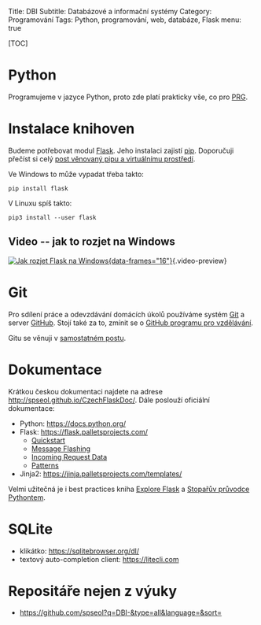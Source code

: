 Title: DBI
Subtitle: Databázové a informační systémy
Category: Programování
Tags: Python, programování, web, databáze, Flask
menu: true

[TOC]


Python
============================

Programujeme v jazyce Python, proto zde platí prakticky vše,
co pro [PRG]({filename}/prg/prg.md).

Instalace knihoven
==================

Budeme potřebovat modul [Flask](https://flask.palletsprojects.com/). Jeho instalaci 
zajistí [pip](https://pip.pypa.io). Doporučuji přečíst si celý 
[post věnovaný pipu a virtuálnímu prostředí]({filename}/pip.md).

Ve Windows to může vypadat třeba takto:
```
pip install flask
```

V Linuxu spíš takto:
```
pip3 install --user flask
```

Video -- jak to rozjet na Windows
------------------------------------


[![Jak rozjet Flask na Windows]({static}img/flask-run_preview.jpg){data-frames="16"}](https://odysee.com/@MarrekNozka/flask-run){.video-preview}



Git
==============

Pro sdílení práce a odevzdávání domácích úkolů používáme systém
[Git](https://git-scm.org) a server [GitHub](https://github.com).
Stojí také za to, zmínit se 
o [GitHub programu pro vzdělávání](https://education.github.com/).

Gitu se věnuji v [samostatném postu]({filename}/git.md).


Dokumentace
==============

Krátkou českou dokumentaci najdete na adrese
<http://spseol.github.io/CzechFlaskDoc/>. Dále poslouží oficiální dokumentace:

* Python: <https://docs.python.org/>
* Flask: <https://flask.palletsprojects.com/>
    * [Quickstart](https://flask.palletsprojects.com/quickstart/)
    * [Message Flashing](https://flask.palletsprojects.com/patterns/flashing/)
    * [Incoming Request Data](https://flask.palletsprojects.com/en/1.1.x/api/#incoming-request-data)
    * [Patterns](https://flask.palletsprojects.com/patterns/)
* Jinja2: <https://jinja.palletsprojects.com/templates/>

Velmi užitečná je i best practices kniha [Explore Flask](http://exploreflask.com/)
a [Stopařův průvodce Pythontem](https://docs.python-guide.org).

SQLite
=============

* klikátko: <https://sqlitebrowser.org/dl/>
* textový auto-completion client: <https://litecli.com>


Repositáře nejen z výuky
=====================

* <https://github.com/spseol?q=DBI-&type=all&language=&sort=>
